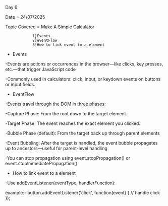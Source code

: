 Day 6

Date = 24/07/2025

Topic Covered = Make A Simple Calculator

                1]Events
                2]eventFlow
                3]How to link event to a element


* Events

-Events are actions or occurrences in the browser—like clicks, key presses, etc.—that trigger JavaScript code 

-Commonly used in calculators: click, input, or keydown events on buttons or input fields.


* EventFlow

-Events travel through the DOM in three phases:

-Capture Phase: From the root down to the target element.

-Target Phase: The event reaches the exact element you clicked.

-Bubble Phase (default): From the target back up through parent elements 

-Event Bubbling: After the target is handled, the event bubble propagates up to ancestors—useful for parent-level handling 

-You can stop propagation using event.stopPropagation() or event.stopImmediatePropagation()


* How to link event to a element

-Use addEventListener(eventType, handlerFunction):

example:-
button.addEventListener('click', function(event) {
  // handle click
});
